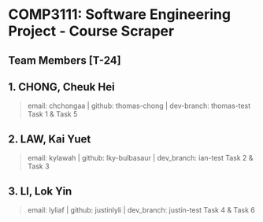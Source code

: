 # COMP3111: Software Engineering Project - Course Scraper

## Team Members [T-24]

## 1. CHONG, Cheuk Hei
> email: chchongaa | github: thomas-chong | dev-branch: thomas-test
> Task 1 & Task 5
## 2. LAW, Kai Yuet
> email: kylawah | github: lky-bulbasaur | dev_branch: ian-test
> Task 2 & Task 3

## 3. LI, Lok Yin
> email: lyliaf | github: justinlyli | dev_branch: justin-test
> Task 4 & Task 6
>  